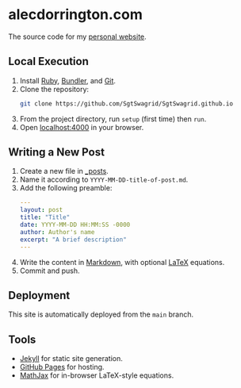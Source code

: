 # alecdorrington.com

The source code for my [personal website](https://alecdorrington.com/).

## Local Execution

1. Install [Ruby](https://www.ruby-lang.org/en/), [Bundler](https://bundler.io/), and [Git](https://git-scm.com/).
2. Clone the repository:
   ```bash
   git clone https://github.com/SgtSwagrid/SgtSwagrid.github.io
   ```
4. From the project directory, run `setup` (first time) then `run`.
5. Open [localhost:4000](http://localhost:4000/) in your browser.

## Writing a New Post

1. Create a new file in [_posts](_posts/).
2. Name it according to `YYYY-MM-DD-title-of-post.md`.
3. Add the following preamble:
   ```yaml
   ---
   layout: post
   title: "Title"
   date: YYYY-MM-DD HH:MM:SS -0000
   author: Author's name
   excerpt: "A brief description"
   ---
   ```
4. Write the content in [Markdown](https://docs.github.com/en/get-started/writing-on-github/getting-started-with-writing-and-formatting-on-github/basic-writing-and-formatting-syntax), with optional [LaTeX](https://www.latex-project.org/) equations.
5. Commit and push.

## Deployment

This site is automatically deployed from the `main` branch.

## Tools

- [Jekyll](https://jekyllrb.com/) for static site generation.
- [GitHub Pages](https://pages.github.com/) for hosting.
- [MathJax](https://www.mathjax.org/) for in-browser LaTeX-style equations.